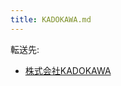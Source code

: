 ```yaml
---
title: KADOKAWA.md
---
```

<div>

転送先:

-   [株式会社KADOKAWA](/%E6%A0%AA%E5%BC%8F%E4%BC%9A%E7%A4%BEKADOKAWA "株式会社KADOKAWA")

</div>

<div>

</div>
